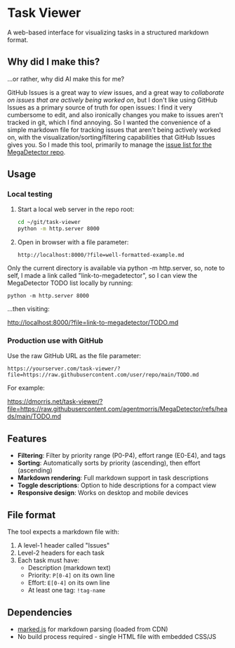 # Task Viewer

A web-based interface for visualizing tasks in a structured markdown format.

## Why did I make this? 

...or rather, why did AI make this for me?

GitHub Issues is a great way to <i>view</i> issues, and a great way to <i>collaborate on issues that are actively being worked on</i>, but I don't like using GitHub Issues as a primary source of truth for open issues: I find it very cumbersome to edit, and also ironically changes you make to issues aren't tracked in git, which I find annoying.  So I wanted the convenience of a simple markdown file for tracking issues that aren't being actively worked on, with the visualization/sorting/filtering capabilities that GitHub Issues gives you.  So I made this tool, primarily to manage the [issue list for the MegaDetector repo](https://dmorris.net/task-viewer/?file=https://raw.githubusercontent.com/agentmorris/MegaDetector/refs/heads/main/TODO.md
).


## Usage

### Local testing

1. Start a local web server in the repo root:
   ```bash
   cd ~/git/task-viewer
   python -m http.server 8000
   ```

2. Open in browser with a file parameter:
   ```
   http://localhost:8000/?file=well-formatted-example.md
   ```

Only the current directory is available via python -m http.server, so, note to self, I made a link called "link-to-megadetector", so I can view the MegaDetector TODO list locally by running:

`python -m http.server 8000`

...then visiting:

<http://localhost:8000/?file=link-to-megadetector/TODO.md>


### Production use with GitHub

Use the raw GitHub URL as the file parameter:

```
https://yourserver.com/task-viewer/?file=https://raw.githubusercontent.com/user/repo/main/TODO.md
```

For example:

<https://dmorris.net/task-viewer/?file=https://raw.githubusercontent.com/agentmorris/MegaDetector/refs/heads/main/TODO.md>


## Features

- **Filtering**: Filter by priority range (P0-P4), effort range (E0-E4), and tags
- **Sorting**: Automatically sorts by priority (ascending), then effort (ascending)
- **Markdown rendering**: Full markdown support in task descriptions
- **Toggle descriptions**: Option to hide descriptions for a compact view
- **Responsive design**: Works on desktop and mobile devices

## File format

The tool expects a markdown file with:

1. A level-1 header called "Issues" 
2. Level-2 headers for each task
3. Each task must have:
   - Description (markdown text)
   - Priority: `P[0-4]` on its own line
   - Effort: `E[0-4]` on its own line  
   - At least one tag: `!tag-name`

## Dependencies

- [marked.js](https://marked.js.org/) for markdown parsing (loaded from CDN)
- No build process required - single HTML file with embedded CSS/JS

